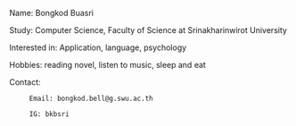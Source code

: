 Name: Bongkod Buasri

Study: Computer Science, Faculty of Science at Srinakharinwirot University

Interested in: Application, language, psychology

Hobbies: reading novel, listen to music, sleep and eat

Contact: 

         Email: bongkod.bell@g.swu.ac.th

         IG: bkbsri
<!---
Bell8753/Bell8753 is a ✨ special ✨ repository because its `README.md` (this file) appears on your GitHub profile.
You can click the Preview link to take a look at your changes.
--->
